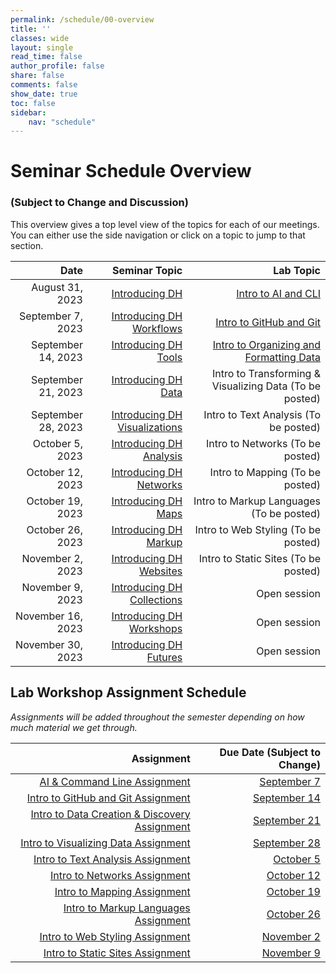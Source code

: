 ```yaml
---
permalink: /schedule/00-overview
title: ''
classes: wide
layout: single
read_time: false
author_profile: false
share: false
comments: false
show_date: true
toc: false
sidebar:
    nav: "schedule"
---
```


<h1> Seminar Schedule Overview</h1>
<h3>(Subject to Change and Discussion)</h3>

This overview gives a top level view of the topics for each of our meetings. You can either use the side navigation or click on a topic to jump to that section.

|  Date | Seminar Topic | Lab Topic |
| -----------------: | --------------: | --------------: |
| August 31, 2023 | [Introducing DH]({{site.baseurl}}/schedule/01-introducing-dh) | [Intro to AI and CLI]({{site.baseurl}}/materials/intro-ai-cli/01-course-ai-tools) |
| September 7, 2023 | [Introducing DH Workflows]({{site.baseurl}}/schedule/02-introducing-dh-workflows) | [Intro to GitHub and Git]({{site.baseurl}}/materials/intro-github-git/01-intro-github) |
| September 14, 2023 | [Introducing DH Tools]({{site.baseurl}}/schedule/03-introducing-dh-tools) | [Intro to Organizing and Formatting Data]({{site.baseurl}}/materials/intro-data-work/01-intro-formatting-organizing-data/) |
| September 21, 2023 | [Introducing DH Data]({{site.baseurl}}/schedule/04-introducing-dh-data) | Intro to Transforming & Visualizing Data (To be posted) |
| September 28, 2023 | [Introducing DH Visualizations]({{site.baseurl}}/schedule/05-introducing-dh-visualizations) | Intro to Text Analysis (To be posted) |
| October 5, 2023 | [Introducing DH Analysis]({{site.baseurl}}/schedule/06-introducing-dh-analysis) | Intro to Networks (To be posted) |
| October 12, 2023 | [Introducing DH Networks]({{site.baseurl}}/schedule/07-introducing-dh-networks) | Intro to Mapping (To be posted) |
| October 19, 2023 | [Introducing DH Maps]({{site.baseurl}}/schedule/08-introducing-dh-maps) | Intro to Markup Languages (To be posted) |
| October 26, 2023 | [Introducing DH Markup]({{site.baseurl}}/schedule/09-introducing-dh-markup) | Intro to Web Styling (To be posted) |
| November 2, 2023 | [Introducing DH Websites]({{site.baseurl}}/schedule/10-introducing-dh-websites) | Intro to Static Sites (To be posted) |
| November 9, 2023 | [Introducing DH Collections]({{site.baseurl}}/schedule/11-introducing-dh-collections) | Open session |
| November 16, 2023 | [Introducing DH Workshops]({{site.baseurl}}/schedule/12-introducing-dh-workshops) | Open session |
| November 30, 2023 | [Introducing DH Futures]({{site.baseurl}}/schedule/13-introducing-dh-futures) | Open session |


## Lab Workshop Assignment Schedule

*Assignments will be added throughout the semester depending on how much material we get through.*

| Assignment | Due Date (Subject to Change) |
| -----------------: | --------------: |
| [AI & Command Line Assignment]({{site.baseurl}}/materials/intro-ai-cli/02-command-line#ai--command-line-assignment) | [September 7]({{site.baseurl}}/schedule/02-introducing-dh-workflows) |
| [Intro to GitHub and Git Assignment]({{site.baseurl}}/materials/intro-github-git/02-intro-git#assignment) | [September 14]({{site.baseurl}}/schedule/03-introducing-dh-tools) |
| [Intro to Data Creation & Discovery Assignment]({{site.baseurl}}/materials/intro-data-work/01-intro-formatting-organizing-data/#data-creation--discovery-assignment) | [September 21]({{site.baseurl}}/schedule/04-introducing-dh-data) |
| [Intro to Visualizing Data Assignment](#) | [September 28]({{site.baseurl}}/schedule/05-introducing-dh-visualizations) |
| [Intro to Text Analysis Assignment](#) | [October 5]({{site.baseurl}}/schedule/06-introducing-dh-analysis) |
| [Intro to Networks Assignment](#) | [October 12]({{site.baseurl}}/schedule/07-introducing-dh-networks) |
| [Intro to Mapping Assignment](#) | [October 19]({{site.baseurl}}/schedule/08-introducing-dh-maps) |
| [Intro to Markup Languages Assignment](#) | [October 26]({{site.baseurl}}/schedule/09-introducing-dh-markup) |
| [Intro to Web Styling Assignment](#) | [November 2]({{site.baseurl}}/schedule/10-introducing-dh-websites) |
| [Intro to Static Sites Assignment](#) | [November 9]({{site.baseurl}}/schedule/11-introducing-dh-collections) |


